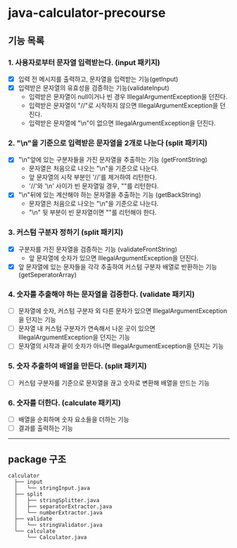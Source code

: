 # java-calculator-precourse

## 기능 목록

### 1. 사용자로부터 문자열 입력받는다. (input 패키지)

- [x] 입력 전 메시지를 출력하고, 문자열을 입력받는 기능(getInput)
- [x] 입력받은 문자열의 유효성을 검증하는 기능(validateInput)
  - 입력받은 문자열이 null이거나 빈 경우 IllegalArgumentException을 던진다.
  - 입력받은 문자열이 "//"로 시작하지 않으면 IllegalArgumentException을 던진다.
  - 입력받은 문자열에 "\n"이 없으면 IllegalArgumentException을 던진다.

### 2. "\n"을 기준으로 입력받은 문자열을 2개로 나눈다 (split 패키지)

- [x] "\n"앞에 있는 구분자들을 가진 문자열을 추출하는 기능 (getFrontString)
  - 문자열은 처음으로 나오는 "\n"을 기준으로 나눈다.
  - 앞 문자열의 시작 부분인 '//'를 제거하여 리턴한다.
  - '//'와 '\n' 사이가 빈 문자열일 경우, ""를 리턴한다.
- [x] "\n"뒤에 있는 계산해야 하는 문자열을 추출하는 기능 (getBackString)
  - 문자열은 처음으로 나오는 "\n"을 기준으로 나눈다.
  - "\n" 뒷 부분이 빈 문자열이면 ""를 리턴해야 한다.

### 3. 커스텀 구분자 정하기 (split 패키지)

- [x] 구분자를 가진 문자열을 검증하는 기능 (validateFrontString)
  - 앞 문자열에 숫자가 있으면 IllegalArgumentException을 던진다.
- [x] 앞 문자열에 있는 문자들을 각각 추출하여 커스텀 구분자 배열로 반환하는 기능 (getSeperatorArray)

### 4. 숫자를 추출해야 하는 문자열을 검증한다. (validate 패키지)

- [ ] 문자열에 숫자, 커스텀 구분자 외 다른 문자가 있으면 IllegalArgumentException을 던지는 기능
- [ ] 문자열 내 커스텀 구분자가 연속해서 나온 곳이 있으면 IllegalArgumentException을 던지는 기능
- [ ] 문자열의 시작과 끝이 숫자가 아니면 IllegalArgumentException을 던지는 기능

### 5. 숫자 추출하여 배열을 만든다. (split 패키지)

- [ ] 커스텀 구분자를 기준으로 문자열을 끊고 숫자로 변환해 배열을 만드는 기능

### 6. 숫자를 더한다. (calculate 패키지)

- [ ] 배열을 순회하며 숫자 요소들을 더하는 기능
- [ ] 결과를 출력하는 기능

---

## package 구조

```
calculator
  ├── input
  │   └── stringInput.java
  ├── split
  │   ├── stringSplitter.java
  │   ├── separatorExtractor.java
  │   └── numberExtractor.java
  ├── validate
  │   └── stringValidator.java
  └── calculate
      └── Calculator.java
```
